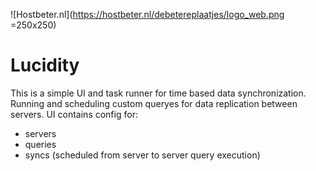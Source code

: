 ![Hostbeter.nl](https://hostbeter.nl/debetereplaatjes/logo_web.png =250x250)

Lucidity
============
This is a simple UI and task runner for time based data synchronization. Running and scheduling custom queryes for data replication between servers. UI contains config for:
- servers
- queries
- syncs (scheduled from server to server query execution)
